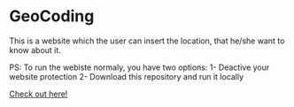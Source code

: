 # GeoCoding
This is a website which the user can insert the location, that he/she want to know about it.


PS: To run the webiste normaly, you have two options:
1- Deactive your website protection
2- Download this repository and run it locally


<a href="https://geo-coding.vercel.app/">Check out here!</a>
